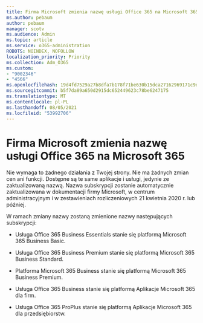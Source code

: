 ```yaml
---
title: Firma Microsoft zmienia nazwę usługi Office 365 na Microsoft 365
ms.author: pebaum
author: pebaum
manager: scotv
ms.audience: Admin
ms.topic: article
ms.service: o365-administration
ROBOTS: NOINDEX, NOFOLLOW
localization_priority: Priority
ms.collection: Adm_O365
ms.custom:
- "9002346"
- "4566"
ms.openlocfilehash: 19d4fd7529a27b8dfa7b178f71be630b15dca27162969171c9d0f3bbf820d983
ms.sourcegitcommit: b5f7da89a650d2915dc652449623c78be6247175
ms.translationtype: MT
ms.contentlocale: pl-PL
ms.lasthandoff: 08/05/2021
ms.locfileid: "53992706"
---
```

# <a name="microsoft-is-renaming-office-365-to-microsoft-365"></a>Firma Microsoft zmienia nazwę usługi Office 365 na Microsoft 365

Nie wymaga to żadnego działania z Twojej strony. Nie ma żadnych zmian cen ani funkcji. Dostępne są te same aplikacje i usługi, jedynie ze zaktualizowaną nazwą. Nazwa subskrypcji zostanie automatycznie zaktualizowana w dokumentacji firmy Microsoft, w centrum administracyjnym i w zestawieniach rozliczeniowych 21 kwietnia 2020 r. lub później.

W ramach zmiany nazwy zostaną zmienione nazwy następujących subskrypcji:

- Usługa Office 365 Business Essentials stanie się platformą Microsoft 365 Business Basic.

- Usługa Office 365 Business Premium stanie się platformą Microsoft 365 Business Standard.

- Platforma Microsoft 365 Business stanie się platformą Microsoft 365 Business Premium.

- Usługa Office 365 Business stanie się platformą Aplikacje Microsoft 365 dla firm.

- Usługa Office 365 ProPlus stanie się platformą Aplikacje Microsoft 365 dla przedsiębiorstw.
